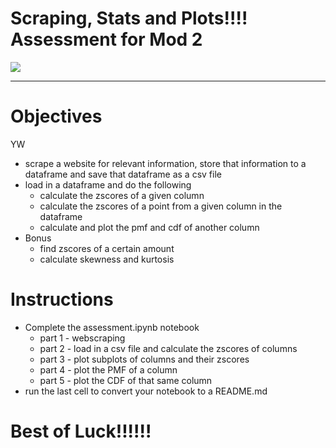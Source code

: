 # Scraping, Stats and Plots!!!! Assessment for Mod 2

<img src="images/zscore-meme.png"/>

-----

# Objectives
YW
* scrape a website for relevant information, store that information to a dataframe and save that dataframe as a csv file
* load in a dataframe and do the following
    * calculate the zscores of a given column
    * calculate the zscores of a point from a given column in the dataframe
    * calculate and plot the pmf and cdf of another column
* Bonus
    * find zscores of a certain amount
    * calculate skewness and kurtosis
    

# Instructions
* Complete the assessment.ipynb notebook
    * part 1 - webscraping
    * part 2 - load in a csv file and calculate the zscores of columns 
    * part 3 - plot subplots of columns and their zscores
    * part 4 - plot the PMF of a column
    * part 5 - plot the CDF of that same column
* run the last cell to convert your notebook to a README.md

# Best of Luck!!!!!!